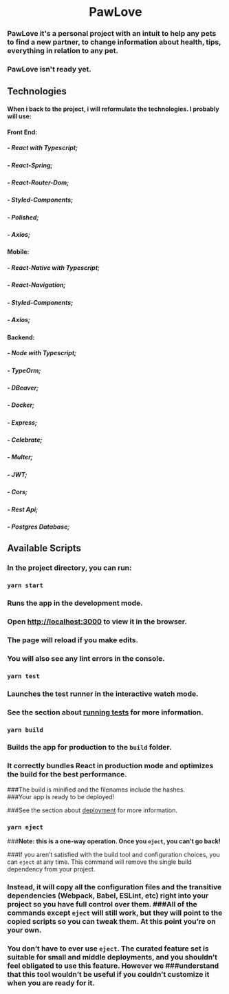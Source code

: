 <h1 align="center">PawLove</h1>

### PawLove it's a personal project with an intuit to help any pets to find a new partner, to change information about health, tips, everything in relation to any pet.
### PawLove isn't ready yet.

##  Technologies
#### When i back to the project, i will reformulate the technologies. I probably will use:
#### Front End:
##### - React with Typescript;
##### - React-Spring;
##### - React-Router-Dom;
##### - Styled-Components;
##### - Polished;
##### - Axios;

#### Mobile:
##### - React-Native with Typescript;
##### - React-Navigation;
##### - Styled-Components;
##### - Axios;

#### Backend:
##### - Node with Typescript;
##### - TypeOrm;
##### - DBeaver;
##### - Docker;
##### - Express;
##### - Celebrate;
##### - Multer;
##### - JWT;
##### - Cors;
##### - Rest Api;
##### - Postgres Database;

## Available Scripts

### In the project directory, you can run:

### `yarn start`

### Runs the app in the development mode.<br />
### Open [http://localhost:3000](http://localhost:3000) to view it in the browser.

### The page will reload if you make edits.<br />
### You will also see any lint errors in the console.

### `yarn test`

### Launches the test runner in the interactive watch mode.<br />
### See the section about [running tests](https://facebook.github.io/create-react-app/docs/running-tests) for more information.

### `yarn build`

### Builds the app for production to the `build` folder.<br />
### It correctly bundles React in production mode and optimizes the build for the best performance.

###The build is minified and the filenames include the hashes.<br />
###Your app is ready to be deployed!

###See the section about [deployment](https://facebook.github.io/create-react-app/docs/deployment) for more information.

### `yarn eject`

###**Note: this is a one-way operation. Once you `eject`, you can’t go back!**

###If you aren’t satisfied with the build tool and configuration choices, you can `eject` at any time. This command will remove the single build dependency from your project.

### Instead, it will copy all the configuration files and the transitive dependencies (Webpack, Babel, ESLint, etc) right into your project so you have full control over them. ###All of the commands except `eject` will still work, but they will point to the copied scripts so you can tweak them. At this point you’re on your own.

### You don’t have to ever use `eject`. The curated feature set is suitable for small and middle deployments, and you shouldn’t feel obligated to use this feature. However we ###understand that this tool wouldn’t be useful if you couldn’t customize it when you are ready for it.
